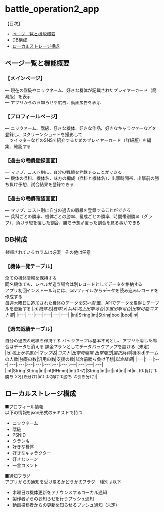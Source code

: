 # battle_operation2_app
【目次】  
* [ページ一覧と機能概要](#ページ一覧と機能概要)
* [DB構成](#DB構成)
* [ローカルストレージ構成](#ローカルストレージ構成)

## ページ一覧と機能概要
### 【メインページ】
― 現在の階級やニックネーム、好きな機体が記載されたプレイヤーカード（簡易版）を表示  
― アプリからのお知らせや広告、動画広告を表示  

### 【プロフィールページ】
― ニックネーム、階級、好きな機体、好きな作品、好きなキャラクターなどを登録し、スクリーンショットを撮影して  
　ツイッターなどのSNSで紹介するためのプレイヤーカード（詳細版）を編集、確認する

### 【過去の戦績登録画面】
― マップ、コスト別に、自分の戦績を登録することができる  
― 機体の兵科、機体名、味方の編成（兵科と機体名）、出撃時間帯、出撃前の勝ち負け予想、試合結果を登録できる

### 【過去の戦績確認画面】
― マップ、コスト別に自分の過去の戦績を登録することができる  
― 兵科ごとの勝率、機体ごとの勝率、編成ごとの勝率、時間帯別勝率（グラフ）、負け予想を覆した割合、勝ち予想が覆った割合を見る事ができる

## DB構成
*強調*されているカラムは必須　その他は任意
### 【機体一覧テーブル】
全ての機体情報を保持する  
同名機体でも、レベルが違う場合は別レコードとしてデータを格納する  
アプリ初回インストール時には、csvファイルからデータを読み込みレコードを作成する  
毎週木曜日に追加された機体のデータをS3へ配置、APIでデータを取得しテーブルを更新する
|*id*|*機体名*|*機体Lv*|*兵科*|*地上出撃可否*|*宇宙出撃可否*|*出撃可能コスト帯*|
|:---|:---|:---|:---|:---|:---|
|int|String|int|String|bool|bool|int|  

### 【過去戦績テーブル】
自分の過去の戦績を保持する
バックアップは基本不可とし、アプリを消した場合はデータも消える
課金プランとしてデータバックアップを設ける（未定）
|*id*|*地上か宇宙か*|*マップ名*|*コスト*|*出撃時間帯*|*出撃曜日*|*選択兵科*|機体id|チームの人数|強襲の数|汎用の数|支援の数|試合前勝ち負け予想|*試合結果*|
|:---|:---|:---|:---|:---|:---|:---|:---|:---|:---|:---|:---|:---|:---|
|int|String|String|int|int(HHmm)|int(0~7)|String|int|int|int|int|int|int  (0:負け  1:勝ち  2:引き分け)|int  (0:負け  1:勝ち  2:引き分け)|  

## ローカルストレージ構成
■プロフィール情報  
以下の情報をjson形式のテキストで持つ
- ニックネーム  
- 階級  
- PSNID  
- クラン名  
- 好きな機体  
- 好きなキャラクター  
- 好きなシーン
- 一言コメント

■通知フラグ  
アプリからの通知を受け取るかどうかのフラグ　種別は以下  
- 木曜日の機体更新をアナウンスするローカル通知  
- 製作者からのお知らせを行うプッシュ通知  
- 動画投稿者からの更新を知らせるプッシュ通知（未定）  


